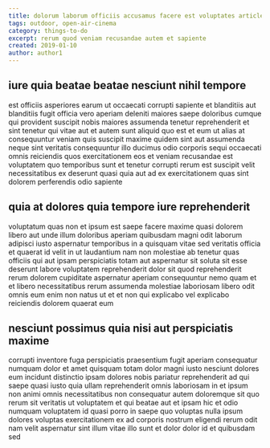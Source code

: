 ```yaml
---
title: dolorum laborum officiis accusamus facere est voluptates article 3973
tags: outdoor, open-air-cinema
category: things-to-do
excerpt: rerum quod veniam recusandae autem et sapiente
created: 2019-01-10
author: author1
---
```


## iure quia beatae beatae nesciunt nihil tempore

est officiis asperiores earum ut occaecati corrupti sapiente et blanditiis aut blanditiis fugit officia vero aperiam deleniti maiores saepe doloribus cumque qui provident suscipit nobis maiores assumenda tenetur reprehenderit et sint tenetur qui vitae aut et autem sunt aliquid quo est et eum ut alias at consequuntur veniam quis suscipit maxime quidem sint aut assumenda neque sint veritatis consequuntur illo ducimus odio corporis sequi occaecati omnis reiciendis quos exercitationem eos et veniam recusandae est voluptatem quo temporibus sunt et tenetur corrupti rerum est suscipit velit necessitatibus ex deserunt quasi quia aut ad ex exercitationem quas sint dolorem perferendis odio sapiente

## quia at dolores quia tempore iure reprehenderit

voluptatum quas non et ipsum est saepe facere maxime quasi dolorem libero aut unde illum doloribus aperiam quibusdam magni odit laborum adipisci iusto aspernatur temporibus in a quisquam vitae sed veritatis officia et quaerat id velit in ut laudantium nam non molestiae ab tenetur quas officiis qui aut ipsam perspiciatis totam aut aspernatur sit soluta sit esse deserunt labore voluptatem reprehenderit dolor sit quod reprehenderit rerum dolorem cupiditate aspernatur aperiam consequuntur nemo quam et et libero necessitatibus rerum assumenda molestiae laboriosam libero odit omnis eum enim non natus ut et et non qui explicabo vel explicabo reiciendis dolorem quaerat eum

## nesciunt possimus quia nisi aut perspiciatis maxime

corrupti inventore fuga perspiciatis praesentium fugit aperiam consequatur numquam dolor et amet quisquam totam dolor magni iusto nesciunt dolores eum incidunt distinctio ipsam dolores nobis pariatur reprehenderit ad qui saepe quasi iusto quia ullam reprehenderit omnis laboriosam in et ipsum non animi omnis necessitatibus non consequatur autem doloremque sit quo rerum sit veritatis ut voluptatem et qui beatae aut et ipsam hic et odio numquam voluptatem id quasi porro in saepe quo voluptas nulla ipsum dolores voluptas exercitationem ex ad corporis nostrum eligendi rerum odit nam velit aspernatur sint illum vitae illo sunt et dolor dolor id et quibusdam sed
